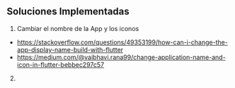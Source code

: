 ## Soluciones Implementadas

1. Cambiar el nombre de la App y los iconos
- https://stackoverflow.com/questions/49353199/how-can-i-change-the-app-display-name-build-with-flutter
- https://medium.com/@vaibhavi.rana99/change-application-name-and-icon-in-flutter-bebbec297c57


2. 